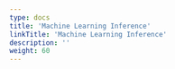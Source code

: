 ```yaml
---
type: docs
title: 'Machine Learning Inference'
linkTitle: 'Machine Learning Inference'
description: ''
weight: 60
---
```

